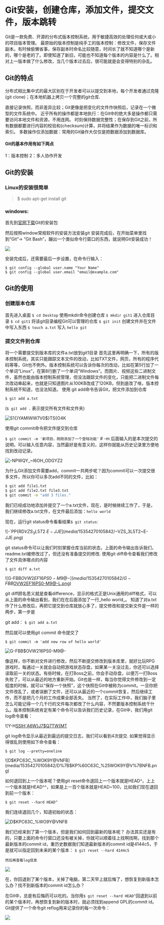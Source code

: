 # Git安装，创建仓库，添加文件，提交文件，版本跳转

Git是一款免费、开源的分布式版本控制系统，用于敏捷高效的处理任何或大或小的项目版本管理。
最原始的版本控制是纯手工的版本控制：修改文件，保存文件副本。有时候偷懒省事，保存副本时命名比较随意，时间长了就不知道哪个是新的，哪个是老的了。即使知道了新旧，可能也不知道每个版本的内容是什么了。相对上一版本做了什么修改，当几个版本过去后，很可能就是会变得特别的杂乱。

## Git的特点

分布式相比集中式的最大区别在于开发者可以以提交到本地，每个开发者通过克隆(git clone)；在本地机器上拷贝一个完整的git仓库.

直接记录快照，而非差异比较；Git更像是把变化的文件作快照后，记录在一个微型的文件系统中。
近乎所有的操作都是本地执行：在Git中的绝大多是操作都只需要访问本地文件和资源，不用连网。
时刻保持数据完整性；在保存到Git之前，所有数据都要进行内容的校验和(checksum)计算，并将结果作为数据的唯一标识和索引。
多数操作仅添加数据：常用的Git操作大仅仅是把数据添加到数据库。

#### Git的基本作用有如下两点

1：版本控制
2：多人协作开发

## Git的安装

### Linux的安装很简单

> $ sudo apt-get install git 

### windows:

首先到[官网下载](https://git-scm.com/downloads)Git的安装包

然后按照window常规软件的安装方法安装git
安装完成后，在开始菜单里找到“Git”-> “Git Bash”，蹦出一个类似命令行窗口的东西，就说明Git安装成功！

![](media/15354270105842/63Z%7DT8S9BD0K7JFYGJUI-L6.png)

安装完成后，还需要最后一步设置，在命令行输入：
```
$ git config --global user.name "Your Name"
$ git config --global user.email "email@example.com"
```

## Git的使用

### 创建版本仓库

首先进入桌面
`$ cd Desktop`
使用mkdir命令创建仓库
`$ mkdir git1`
进入仓库目录
`$ cd git1`
将该git目录编程Git可以管理的仓库
`$ git init`
创建文件并在文件中写入东西
`$ touch a.txt`
写入
`hello git`

### 提交文件到仓库

将一个需要提交到版本库的文件a.txt放到git1目录
首先这里再明确一下，所有的版本控制系统，其实只能跟踪文本文件的改动，比如TXT文件，网页，所有的程序代码等等，Git也不例外。版本控制系统可以告诉你每次的改动，比如在第5行加了一个单词“Linux”，在第8行删了一个单词“Windows”。而图片、视频这些二进制文件，虽然也能由版本控制系统管理，但没法跟踪文件的变化，只能把二进制文件每次改动串起来，也就是只知道图片从100KB改成了120KB，但到底改了啥，版本控制系统不知道，也没法知道。
使用 git add命令告诉Git，把文件添加到仓库

`$ git add a.txt`

(`$ git add .` 表示提交所有文件和文件夹)

![S1{}YAMIWW7V0$}TS{O4K](media/15354270105842/S1%7B%7DD%5DYAMIWW7V0$%7DTS%7BO4K.png)

使用git commit命令把文件提交到仓库

`$ git commit -m '新项目，刚刚添加了一个登陆功能'` # -m 后面输入的是本次提交的说明，可以输入任意内容，当然最好是有意义的，这样你就能从历史记录里方便地找到改动记录。

![-NPWQY_~I6OH_ODGYZ2](media/15354270105842/-NPWQY%7BY4%5D_~I6OH_ODGYZ2.png)

为什么Git添加文件需要add，commit一共两步呢？因为commit可以一次提交很多文件，所以你可以多次add不同的文件，比如：

```bash
$ git add file1.txt
$ git add file2.txt file3.txt
$ git commit -m "add 3 files."
```

我们已经成功地添加并提交了一个a.txt文件，现在，是时候继续工作了，于是，我们继续修改a.txt文件，在文件最后添加：`hello world`

现在，运行git status命令看看结果`$ git status`:

![-`PP{RD$VZS_3L5T2~E-JJE](media/15354270105842/-%60PP%7BRD$VZS_3L5T2~E-JJE.png)

git status命令可以让我们时刻掌握仓库当前的状态，上面的命令输出告诉我们，readme.txt被修改过了，但还没有准备提交的修改.
使用git diff命令查看我们修改了文件具体哪点的内容

`$ git diff a.txt`

![G-FBB$OVW2EF16PS0-M9@-](media/15354270105842/G-FBB$OVW2EF16PS0-M9@-L.png)

git diff顾名思义就是查看difference，显示的格式正是Unix通用的diff格式，可以从上面的命令输出看到，我们在在后面添加了一行_hello world_。
知道了对a.txt作了什么修改后，再把它提交到仓库就放心多了，提交修改和提交新文件是一样的两步，第一步是

git add：
`$ git add a.txt`

然后就可以使用git commit 命令提交了

`$ git commit -m 'add new row of hello world'`

![G-FBB$OVW216PS0-M9@-](media/15354270105842/%60581%5DQ8ST_@15NS3-3X%5B1EY.png)

像这样，你不断对文件进行修改，然后不断提交修改到版本库里，就好比玩RPG游戏时，每通过一关就会自动把游戏状态存盘，如果某一关没过去，你还可以选择读取前一关的状态。有些时候，在打Boss之前，你会手动存盘，以便万一打Boss失败了，可以从最近的地方重新开始。Git也是一样，每当你觉得文件修改到一定程度的时候，就可以“保存一个快照”，这个快照在Git中被称为commit。一旦你把文件改乱了，或者误删了文件，还可以从最近的一个commit恢复，然后继续工作，而不是把几个月的工作成果全部丢失。
当然了，在实际工作中，我们脑子里怎么可能记得一个几千行的文件每次都改了什么内容，不然要版本控制系统干什么。版本控制系统肯定有某个命令可以告诉我们历史记录，在Git中，我们用git log命令查看：

![Y-H[SSIH`A6W}J7$Q7TW{MT](media/15354270105842/Y-H%5BSSIH%60A6W%7DJ7$Q7TW%7BMT.png)

git log命令显示从最近到最远的提交日志，我们可以看到4次提交.
如果觉得显示得很乱则使用如下命令查看：

`$ git log --pretty=oneline`

![D$KPC63C_%WOK9Y@VNFB](media/15354270105842/D%7B$KP%60C63C_%25WOK9Y@V%7BNFB.png)

如何退回到上一个版本呢？使用git reset命令退回上一个版本就是HEAD^，上上一个版本就是HEAD^^，如果是上一百个版本就是HEAD~100，比如我们现在退回到前一个版本：

`$ git reset --hard HEAD^`

我们连续退回几个，知道初始的状态：

![D$KPC63C_%WO9Y@VNFB](media/15354270105842/XPY-DCC@63%7BE%5B@%7DCQG%5B34LI.png)

我们已经来到了第一个版本，但是我们如何回到最新的版本呢？
办法其实还是有的，只要上面的命令行窗口还没有被关掉，你就可以顺着往上找啊找啊，找到那个最新版本的commit id，重历史数据我们知道最新版本的commit id是4144c5，于是就可以指定回到未来的某个版本：
`$ git reset --hard 4144c5`

`然后再查看log信息`

![](media/15354270105842/V_%60%5BL7X3-BV%5BR7G5%7DE02%5BI9.png)

在，你回退到了某个版本，关掉了电脑，第二天早上就后悔了，想恢复到新版本怎么办？找不到新版本的commit id怎么办？

在Git中，总是有后悔药可以吃的。当你用`$ git reset --hard HEAD^`回退到以前的某个版本时，再想恢复到新的版本时，就必须找到append GPL的commit id。Git提供了一个命令git reflog用来记录你的每一次命令：

![](media/15354270105842/ZDA6SD$W%5B%7BP%7B%7D@@GS0O9QZX.png)

